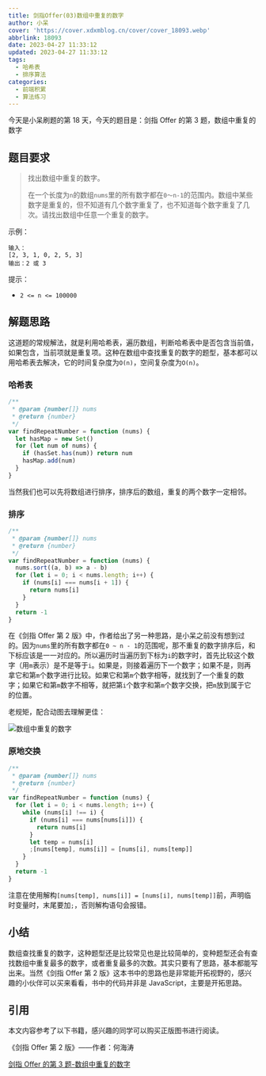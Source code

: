 ```yaml
---
title: 剑指Offer(03)数组中重复的数字
author: 小呆
cover: 'https://cover.xdxmblog.cn/cover/cover_18093.webp'
abbrlink: 18093
date: 2023-04-27 11:33:12
updated: 2023-04-27 11:33:12
tags:
  - 哈希表
  - 排序算法
categories: 
  - 前端积累
  - 算法练习
---
```


今天是小呆刷题的第 18 天，今天的题目是：剑指 Offer 的第 3 题，数组中重复的数字

## 题目要求

> 找出数组中重复的数字。
>
> 在一个长度为`n`的数组`nums`里的所有数字都在`0～n-1`的范围内。数组中某些数字是重复的，但不知道有几个数字重复了，也不知道每个数字重复了几次。请找出数组中任意一个重复的数字。

<!--more-->

示例：

```
输入：
[2, 3, 1, 0, 2, 5, 3]
输出：2 或 3
```

提示：

- `2 <= n <= 100000`

## 解题思路

这道题的常规解法，就是利用哈希表，遍历数组，判断哈希表中是否包含当前值，如果包含，当前项就是重复项。这种在数组中查找重复的数字的题型，基本都可以用哈希表去解决，它的时间复杂度为`O(n)`，空间复杂度为`O(n)`。

### 哈希表

```javascript
/**
 * @param {number[]} nums
 * @return {number}
 */
var findRepeatNumber = function (nums) {
  let hasMap = new Set()
  for (let num of nums) {
    if (hasSet.has(num)) return num
    hasMap.add(num)
  }
}
```

当然我们也可以先将数组进行排序，排序后的数组，重复的两个数字一定相邻。

### 排序

```javascript
/**
 * @param {number[]} nums
 * @return {number}
 */
var findRepeatNumber = function (nums) {
  nums.sort((a, b) => a - b)
  for (let i = 0; i < nums.length; i++) {
    if (nums[i] === nums[i + 1]) {
      return nums[i]
    }
  }
  return -1
}
```

在《剑指 Offer 第 2 版》中，作者给出了另一种思路，是小呆之前没有想到过的。因为`nums`里的所有数字都在`0 ~ n - 1`的范围呢，那不重复的数字排序后，和下标应该是一一对应的。所以遍历时当遍历到下标为`i`的数字时，首先比较这个数字（用`m`表示）是不是等于`i`。如果是，则接着遍历下一个数字；如果不是，则再拿它和第`m`个数字进行比较。如果它和第`m`个数字相等，就找到了一个重复的数字；如果它和第`m`数字不相等，就把第`i`个数字和第`m`个数字交换，把`m`放到属于它的位置。

老规矩，配合动图去理解更佳：

![数组中重复的数字](https://img.xdxmblog.cn/images/article_18093_01.gif)

### 原地交换

```javascript
/**
 * @param {number[]} nums
 * @return {number}
 */
var findRepeatNumber = function (nums) {
  for (let i = 0; i < nums.length; i++) {
    while (nums[i] !== i) {
      if (nums[i] === nums[nums[i]]) {
        return nums[i]
      }
      let temp = nums[i]
      ;[nums[temp], nums[i]] = [nums[i], nums[temp]]
    }
  }
  return -1
}
```

注意在使用解构`[nums[temp], nums[i]] = [nums[i], nums[temp]]`前，声明临时变量时，末尾要加`;`，否则解构语句会报错。

## 小结

数组查找重复的数字，这种题型还是比较常见也是比较简单的，变种题型还会有查找数组中重复最多的数字，或者重复最多的次数。其实只要有了思路，基本都能写出来。当然《剑指 Offer 第 2 版》这本书中的思路也是非常能开拓视野的，感兴趣的小伙伴可以买来看看，书中的代码并非是 JavaScript，主要是开拓思路。

## 引用

本文内容参考了以下书籍，感兴趣的同学可以购买正版图书进行阅读。

《剑指 Offer 第 2 版》——作者：何海涛

[剑指 Offer 的第 3 题-数组中重复的数字](https://leetcode.cn/problems/shu-zu-zhong-zhong-fu-de-shu-zi-lcof)
